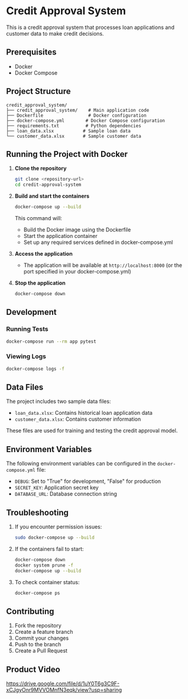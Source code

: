# Credit Approval System

This is a credit approval system that processes loan applications and customer data to make credit decisions.

## Prerequisites

- Docker
- Docker Compose

## Project Structure

```
credit_approval_system/
├── credit_approval_system/    # Main application code
├── Dockerfile                 # Docker configuration
├── docker-compose.yml        # Docker Compose configuration
├── requirements.txt          # Python dependencies
├── loan_data.xlsx           # Sample loan data
└── customer_data.xlsx       # Sample customer data
```

## Running the Project with Docker

1. **Clone the repository**
   ```bash
   git clone <repository-url>
   cd credit-approval-system
   ```

2. **Build and start the containers**
   ```bash
   docker-compose up --build
   ```
   This command will:
   - Build the Docker image using the Dockerfile
   - Start the application container
   - Set up any required services defined in docker-compose.yml

3. **Access the application**
   - The application will be available at `http://localhost:8000` (or the port specified in your docker-compose.yml)

4. **Stop the application**
   ```bash
   docker-compose down
   ```

## Development

### Running Tests
```bash
docker-compose run --rm app pytest
```

### Viewing Logs
```bash
docker-compose logs -f
```

## Data Files

The project includes two sample data files:
- `loan_data.xlsx`: Contains historical loan application data
- `customer_data.xlsx`: Contains customer information

These files are used for training and testing the credit approval model.

## Environment Variables

The following environment variables can be configured in the `docker-compose.yml` file:

- `DEBUG`: Set to "True" for development, "False" for production
- `SECRET_KEY`: Application secret key
- `DATABASE_URL`: Database connection string

## Troubleshooting

1. If you encounter permission issues:
   ```bash
   sudo docker-compose up --build
   ```

2. If the containers fail to start:
   ```bash
   docker-compose down
   docker system prune -f
   docker-compose up --build
   ```

3. To check container status:
   ```bash
   docker-compose ps
   ```

## Contributing

1. Fork the repository
2. Create a feature branch
3. Commit your changes
4. Push to the branch
5. Create a Pull Request

## Product Video

https://drive.google.com/file/d/1uY0T6g3C9F-xCJgyOnr9MVVOMnfN3eqk/view?usp=sharing
